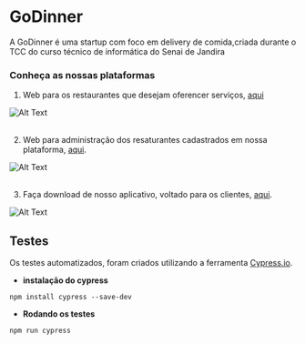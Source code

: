 # GoDinner

A GoDinner é uma startup com foco em delivery de comida,criada durante o TCC do curso técnico de informática do Senai de Jandira

### Conheça as nossas plataformas

1. Web para os restaurantes que desejam oferencer serviços, [aqui](https://restaurante.godinner.tk/)

![Alt Text](https://github.com/marinaSantanaVaz/imagens-godinner/blob/master/restaurante_web.PNG "Plataforma web do restaurante")
<br/>
<br>

2. Web para administração dos resaturantes cadastrados em nossa plataforma, [aqui](https://godinner.tk/).

![Alt Text](https://github.com/marinaSantanaVaz/imagens-godinner/blob/master/godinner_web.PNG "Plataforma web da Godinner")
<br/>
<br>

3. Faça download de nosso aplicativo, voltado para os clientes, [aqui](https://godinner.tk/app).

![Alt Text](https://github.com/marinaSantanaVaz/imagens-godinner/blob/master/godinner_apk.PNG "Plataforma mobile do cliente")

## Testes

Os testes automatizados, foram criados utilizando a ferramenta [Cypress.io](https://www.cypress.io/).

* **instalação do cypress**
   
```npm install cypress --save-dev```

* **Rodando os testes**
 
```npm run cypress```




